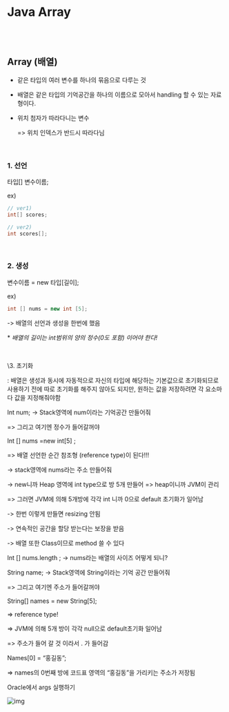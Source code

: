 # Java Array

<br>

<br>

## Array (배열)

- 같은 타입의 여러 변수를 하나의 묶음으로 다루는 것

- 배열은 같은 타입의 기억공간을 하나의 이름으로 모아서 handling 할 수 있는 자료형이다.

- 위치 첨자가 따라다니는 변수 

  => 위치 인덱스가 반드시 따라다님

  <br>

### 1. 선언   

  타입[] 변수이름;  

ex) 

```java
// ver1) 
int[] scores;

// ver2)
int scores[];   
```

<br>

### 2. 생성   

  변수이름 = new 타입[길이];

ex) 

```java
int [] nums = new int [5];
```

 -> 배열의 선언과 생성을 한번에 했음

  \* *배열의 길이는 int범위의 양의 정수(0도 포함) 이어야 한다!*

<br>

\3. 초기화

   : 배열은 생성과 동시에 자동적으로 자신의 타입에 해당하는 기본값으로 초기화되므로 사용하기 전에 따로 초기화를 해주지 않아도 되지만, 원하는 값을 저장하려면 각 요소마다 값을 지정해줘야함





Int num;   -> Stack영역에 num이라는 기억공간 만들어줘

=> 그리고 여기엔 정수가 들어갈꺼야



Int [] nums =new int[5] ; 

=> 배열 선언한 순간 참조형 (reference type)이 된다!!!

-> stack영역에 nums라는 주소 만들어줘

-> new니까 Heap 영역에 int type으로 방 5개 만들어   => heap이니까 JVM이 관리

  => 그러면 JVM에 의해 5개방에 각각 int 니까 0으로 default 초기화가 일어남

 -> 한번 이렇게 만들면 resizing 안됨

 -> 연속적인 공간을 할당 받는다는 보장을 받음 

-> 배열 또한 Class이므로 method 쓸 수 있다



Int [] nums.length ;  -> nums라는 배열의 사이즈 어떻게 되니?





String name;  -> Stack영역에 String이라는 기억 공간 만들어줘

   => 그리고 여기엔 주소가 들어갈꺼야



String[] names = new String[5];

=> reference type!

  => JVM에 의해 5개 방이 각각 null으로 default초기화 일어남

  => 주소가 들어 갈 것 이라서 . 가 들어감



Names[0] = “홍길동”;

  => names의 0번째 방에 코드표 영역의 “홍길동”을 가리키는 주소가 저장됨





Oracle에서 args 실행하기

![img](https://lh3.googleusercontent.com/uGqQh0xF6AbgCvfISK3_liROQRWTzf6W_F__F1W-tJnGakIAnExSAP-kiAUABWS66CIzSviOy-k6xPS-z9tXuM9kNFFn1hZ70fO3kdcDrb7NV2hxCHg_XSs6qBczN-yfYJhZsKZQ)